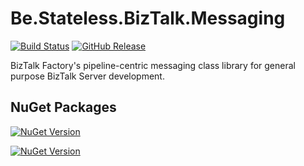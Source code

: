 ﻿# Be.Stateless.BizTalk.Messaging

[![Build Status](https://dev.azure.com/icraftsoftware/be.stateless/_apis/build/status/Be.Stateless.BizTalk.Messaging%20Manual%20Release?branchName=master)](https://dev.azure.com/icraftsoftware/be.stateless/_build/latest?definitionId=50&branchName=master)
[![GitHub Release](https://img.shields.io/github/v/release/icraftsoftware/Be.Stateless.BizTalk.Messaging?label=Release&logo=github)](https://github.com/icraftsoftware/Be.Stateless.BizTalk.Messaging/releases/latest)

BizTalk Factory's pipeline-centric messaging class library for general purpose BizTalk Server development.

## NuGet Packages

[![NuGet Version](https://img.shields.io/nuget/v/Be.Stateless.BizTalk.Messaging.svg?label=Be.Stateless.BizTalk.Messaging&style=flat&logo=nuget)](https://www.nuget.org/packages/Be.Stateless.BizTalk.Messaging/)

[![NuGet Version](https://img.shields.io/nuget/v/Be.Stateless.BizTalk.Messaging.Unit.svg?label=Be.Stateless.BizTalk.Messaging.Unit&style=flat&logo=nuget)](https://www.nuget.org/packages/Be.Stateless.BizTalk.Messaging.Unit/)
